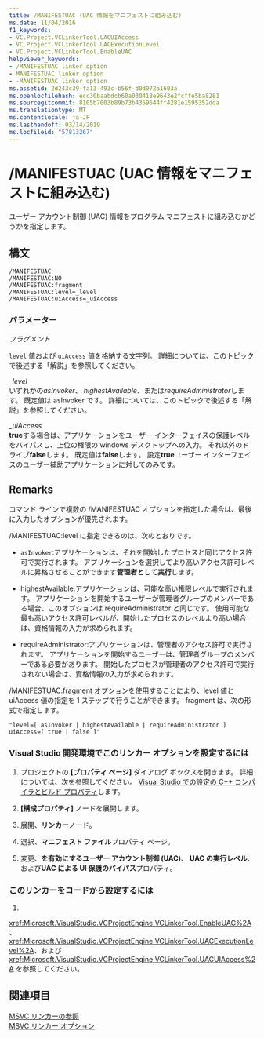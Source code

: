 ```yaml
---
title: /MANIFESTUAC (UAC 情報をマニフェストに組み込む)
ms.date: 11/04/2016
f1_keywords:
- VC.Project.VCLinkerTool.UACUIAccess
- VC.Project.VCLinkerTool.UACExecutionLevel
- VC.Project.VCLinkerTool.EnableUAC
helpviewer_keywords:
- /MANIFESTUAC linker option
- MANIFESTUAC linker option
- -MANIFESTUAC linker option
ms.assetid: 2d243c39-fa13-493c-b56f-d0d972a1603a
ms.openlocfilehash: ecc30baabdcb60a030418e9643e2fcffe5ba8281
ms.sourcegitcommit: 8105b7003b89b73b4359644ff4281e1595352dda
ms.translationtype: MT
ms.contentlocale: ja-JP
ms.lasthandoff: 03/14/2019
ms.locfileid: "57813267"
---
```

# <a name="manifestuac-embeds-uac-information-in-manifest"></a>/MANIFESTUAC (UAC 情報をマニフェストに組み込む)

ユーザー アカウント制御 (UAC) 情報をプログラム マニフェストに組み込むかどうかを指定します。

## <a name="syntax"></a>構文

```
/MANIFESTUAC
/MANIFESTUAC:NO
/MANIFESTUAC:fragment
/MANIFESTUAC:level=_level
/MANIFESTUAC:uiAccess=_uiAccess
```

### <a name="parameters"></a>パラメーター

*フラグメント*<br/>

  `level` 値および `uiAccess` 値を格納する文字列。 詳細については、このトピックで後述する「解説」を参照してください。

*_level*<br/>
いずれかの*asInvoker*、 *highestAvailable*、または*requireAdministrator*します。 既定値は asInvoker です。 詳細については、このトピックで後述する「解説」を参照してください。

*_uiAccess*<br/>
**true**する場合は、アプリケーションをユーザー インターフェイスの保護レベルをバイパスし、上位の権限の windows デスクトップへの入力。 それ以外のドライブ**false**します。 既定値は**false**します。 設定**true**ユーザー インターフェイスのユーザー補助アプリケーションに対してのみです。

## <a name="remarks"></a>Remarks

コマンド ラインで複数の /MANIFESTUAC オプションを指定した場合は、最後に入力したオプションが優先されます。

/MANIFESTUAC:level に指定できるのは、次のとおりです。

- `asInvoker`:アプリケーションは、それを開始したプロセスと同じアクセス許可で実行されます。 アプリケーションを選択してより高いアクセス許可レベルに昇格させることができます**管理者として実行**します。

- highestAvailable:アプリケーションは、可能な高い権限レベルで実行されます。 アプリケーションを開始するユーザーが管理者グループのメンバーである場合、このオプションは requireAdministrator と同じです。 使用可能な最も高いアクセス許可レベルが、開始したプロセスのレベルより高い場合は、資格情報の入力が求められます。

- requireAdministrator:アプリケーションは、管理者のアクセス許可で実行されます。 アプリケーションを開始するユーザーは、管理者グループのメンバーである必要があります。 開始したプロセスが管理者のアクセス許可で実行されない場合は、資格情報の入力が求められます。

/MANIFESTUAC:fragment オプションを使用することにより、level 値と uiAccess 値の指定を 1 ステップで行うことができます。 fragment は、次の形式で指定します。

```
"level=[ asInvoker | highestAvailable | requireAdministrator ] uiAccess=[ true | false ]"
```

### <a name="to-set-this-linker-option-in-the-visual-studio-development-environment"></a>Visual Studio 開発環境でこのリンカー オプションを設定するには

1. プロジェクトの **[プロパティ ページ]** ダイアログ ボックスを開きます。 詳細については、次を参照してください。 [Visual Studio での設定の C++ コンパイラとビルド プロパティ](../working-with-project-properties.md)します。

1. **[構成プロパティ]** ノードを展開します。

1. 展開、**リンカー**ノード。

1. 選択、**マニフェスト ファイル**プロパティ ページ。

1. 変更、**を有効にするユーザー アカウント制御 (UAC)**、 **UAC の実行レベル**、および**UAC による UI 保護のバイパス**プロパティ。

### <a name="to-set-this-linker-option-programmatically"></a>このリンカーをコードから設定するには

1. 
  <xref:Microsoft.VisualStudio.VCProjectEngine.VCLinkerTool.EnableUAC%2A>、<xref:Microsoft.VisualStudio.VCProjectEngine.VCLinkerTool.UACExecutionLevel%2A>、および <xref:Microsoft.VisualStudio.VCProjectEngine.VCLinkerTool.UACUIAccess%2A> を参照してください。

## <a name="see-also"></a>関連項目

[MSVC リンカーの参照](linking.md)<br/>
[MSVC リンカー オプション](linker-options.md)
